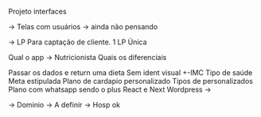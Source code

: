 Projeto interfaces

-> Telas com usuários -> ainda não pensando 

-> LP Para captação de cliente. 
1 LP Única

Qual o app -> Nutricionista
Quais os diferenciais

Passar os dados e return uma dieta
Sem ident visual
+-IMC
Tipo de saúde
Meta estipulada
Plano de cardapio personalizado
Tipos de personalizados
Plano com whatsapp sendo o plus
React e Next
Wordpress -> 


-> Dominio -> A definir
-> Hosp ok 